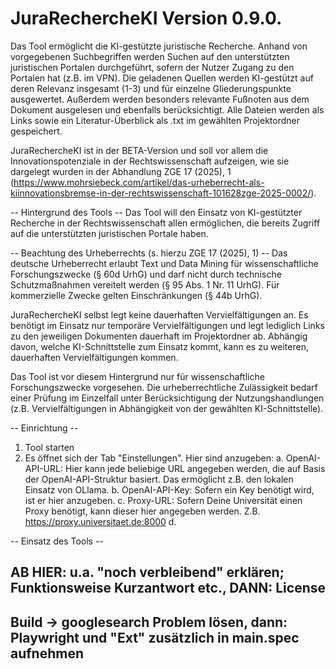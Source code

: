 # JuraRechercheKI Version 0.9.0.
Das Tool ermöglicht die KI-gestützte juristische Recherche. Anhand von vorgegebenen Suchbegriffen werden Suchen auf den unterstützten juristischen Portalen durchgeführt, sofern der Nutzer Zugang zu den Portalen hat (z.B. im VPN).
Die geladenen Quellen werden KI-gestützt auf deren Relevanz insgesamt (1-3) und für einzelne Gliederungspunkte ausgewertet. Außerdem werden besonders relevante Fußnoten aus dem Dokument ausgelesen und ebenfalls berücksichtigt.
Alle Dateien werden als Links sowie ein Literatur-Überblick als .txt im gewählten Projektordner gespeichert.

JuraRechercheKI ist in der BETA-Version und soll vor allem die Innovationspotenziale in der Rechtswissenschaft aufzeigen, wie sie dargelegt wurden in der Abhandlung ZGE 17 (2025), 1 (https://www.mohrsiebeck.com/artikel/das-urheberrecht-als-kiinnovationsbremse-in-der-rechtswissenschaft-101628zge-2025-0002/).

-- Hintergrund des Tools --
Das Tool will den Einsatz von KI-gestützter Recherche in der Rechtswissenschaft allen ermöglichen, die bereits Zugriff auf die unterstützten juristischen Portale haben.

-- Beachtung des Urheberrechts (s. hierzu ZGE 17 (2025), 1) --
Das deutsche Urheberrecht erlaubt Text und Data Mining für wissenschaftliche Forschungszwecke (§ 60d UrhG) und darf nicht durch technische Schutzmaßnahmen vereitelt werden (§ 95 Abs. 1 Nr. 11 UrhG). Für kommerzielle Zwecke gelten Einschränkungen (§ 44b UrhG).

JuraRechercheKI selbst legt keine dauerhaften Vervielfältigungen an. Es benötigt im Einsatz nur temporäre Vervielfältigungen und legt lediglich Links zu den jeweiligen Dokumenten dauerhaft im Projektordner ab. Abhängig davon, welche KI-Schnittstelle zum Einsatz kommt, kann es zu weiteren, dauerhaften Vervielfältigungen kommen.

Das Tool ist vor diesem Hintergrund nur für wissenschaftliche Forschungszwecke vorgesehen. Die urheberrechtliche Zulässigkeit bedarf einer Prüfung im Einzelfall unter Berücksichtigung der Nutzungshandlungen (z.B. Vervielfältigungen in Abhängigkeit von der gewählten KI-Schnittstelle).

-- Einrichtung --
1. Tool starten
2. Es öffnet sich der Tab "Einstellungen". Hier sind anzugeben:
	a. OpenAI-API-URL: Hier kann jede beliebige URL angegeben werden, die auf Basis der OpenAI-API-Struktur basiert. Das ermöglicht z.B. den lokalen Einsatz von OLlama.
	b. OpenAI-API-Key: Sofern ein Key benötigt wird, ist er hier anzugeben.
	c. Proxy-URL: Sofern Deine Universität einen Proxy benötigt, kann dieser hier angegeben werden. Z.B. https://proxy.universitaet.de:8000
	d.

-- Einsatz des Tools --
## AB HIER: u.a. "noch verbleibend" erklären; Funktionsweise Kurzantwort etc., DANN: License
## Build -> googlesearch Problem lösen, dann: Playwright und "Ext" zusätzlich in main.spec aufnehmen